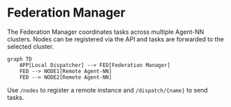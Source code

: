 # Federation Manager

The Federation Manager coordinates tasks across multiple Agent-NN clusters. Nodes
can be registered via the API and tasks are forwarded to the selected cluster.

```mermaid
graph TD
    APP[Local Dispatcher] --> FED[Federation Manager]
    FED --> NODE1[Remote Agent-NN]
    FED --> NODE2[Remote Agent-NN]
```

Use `/nodes` to register a remote instance and `/dispatch/{name}` to send tasks.
